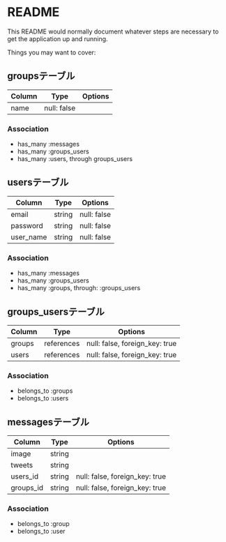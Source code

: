 # README

This README would normally document whatever steps are necessary to get the
application up and running.

Things you may want to cover:

## groupsテーブル

|Column|Type|Options|
|------|----|-------|
|name|null: false|
### Association
- has_many :messages
- has_many :groups_users
- has_many :users, through groups_users

## usersテーブル
|Column|Type|Options|
|------|----|-------|
|email|string|null: false|
|password|string|null: false|
|user_name|string|null: false|
### Association
- has_many :messages
- has_many :groups_users
- has_many :groups, through: :groups_users

## groups_usersテーブル
|Column|Type|Options|
|------|----|-------|
|groups|references|null: false, foreign_key: true|
|users|references|null: false, foreign_key: true|
### Association
- belongs_to :groups
- belongs_to :users

## messagesテーブル
|Column|Type|Options|
|------|----|-------|
|image|string||
|tweets|string||
|users_id|string|null: false, foreign_key: true|
|groups_id|string|null: false, foreign_key: true|
### Association
- belongs_to :group
- belongs_to :user
